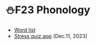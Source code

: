 # ⛄F23 Phonology 

+ [Word list](https://github.com/MK316/Myapps/blob/main/TCEapps/data/Phonology_voca231211.csv)
+ [Stress quiz app](https://github.com/MK316/Fall2023/blob/main/F23_StressQuiz.ipynb) (Dec.11, 2023)
